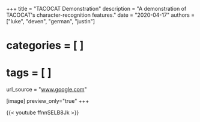 +++
title = "TACOCAT Demonstration"
description = "A demonstration of TACOCAT's character-recognition features."
date = "2020-04-17"
authors = ["luke", "deven", "german", "justin"]
# categories = [ ]
# tags = [ ]

url_source = "www.google.com"

[image]
   preview_only="true"
+++

{{< youtube ffnnSELB8Jk >}}
